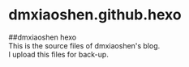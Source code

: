 dmxiaoshen.github.hexo
======================

##dmxiaoshen hexo  
This is the source files of dmxiaoshen's blog.  
I upload this files for back-up.
